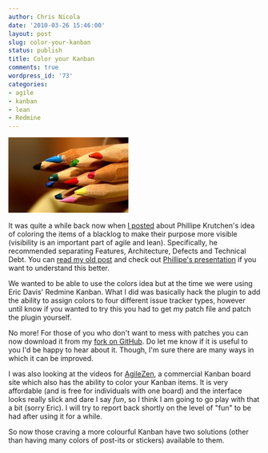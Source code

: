 ```yaml
---
author: Chris Nicola
date: '2010-03-26 15:46:00'
layout: post
slug: color-your-kanban
status: publish
title: Color your Kanban
comments: true
wordpress_id: '73'
categories:
- agile
- kanban
- lean
- Redmine
---
```


![2215433121_6573bcd8b1][1]

It was quite a while back now when [I posted][2] about Phillipe Krutchen's idea of coloring the items of a blacklog to make their purpose more visible (visibility is an important part of agile and lean).  Specifically, he recommended separating Features, Architecture, Defects and Technical Debt.  You can [read my old post][2] and check out [Phillipe's presentation][3] if you want to understand this better.

<!--more-->

We wanted to be able to use the colors idea but at the time we were using Eric Davis' Redmine Kanban.  What I did was basically hack the plugin to add the ability to assign colors to four different issue tracker types, however until know if you wanted to try this you had to get my patch file and patch the plugin yourself.

No more!  For those of you who don't want to mess with patches you can now download it from my [fork on GitHub][4].  Do let me know if it is useful to you I'd be happy to hear about it.  Though, I'm sure there are many ways in which it can be improved.

I was also looking at the videos for [AgileZen][5], a commercial Kanban board site which also has the ability to color your Kanban items.  It is very affordable (and is free for individuals with one board) and the interface looks really slick and dare I say *fun*, so I think I am going to go play with that a bit (sorry Eric).  I will try to report back shortly on the level of "fun" to be had after using it for a while.

So now those craving a more colourful Kanban have two solutions (other than having many colors of post-its or stickers) available to them.

   [1]: /images/2215433121_6573bcd8b11.jpg (2215433121_6573bcd8b1)
   [2]: http://lucisferre.net/2009/10/06/the-7-habits-of-highly-effective-agile-teams/
   [3]: http://philippe.kruchten.com/talks/
   [4]: http://github.com/lucisferre/redmine_kanban/tree/kanban_colors
   [5]: http://agilezen.com/

